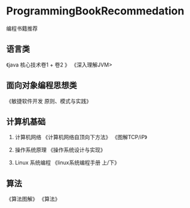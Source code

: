 # ProgrammingBookRecommedation
编程书籍推荐

## 语言类 

《java 核心技术卷1 + 卷2 》
《深入理解JVM>

## 面向对象编程思想类 
《敏捷软件开发 原则、模式与实践》

## 计算机基础 

1. 计算机网络 
《计算机网络自顶向下方法》
《图解TCP/iP》

2. 操作系统原理
《操作系统设计与实现》 

3. Linux 系统编程 
《linux系统编程手册 上/下》

## 算法 

《算法图解》
《算法》 
